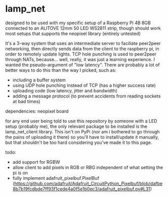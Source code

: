 # lamp_net

designed to be used with my specific setup of a Raspberry Pi 4B 8GB connected to an ALITOVE 12mm 50 LED WS2811 strip, though should work most setups that supports the neopixel library (entirely untested)

It's a 3-way system that uses an intermediate server to faciliate peer2peer networking, then directly sends data from the client to the raspberry pi, in order to remotely update lights. TCP hole punching is used to peer2peer through NATs, because... well, really, it was just a learning experience. I wanted the pseudo-argument of "low latency". There are probably a lot of better ways to do this than the way I picked, such as:
  - including a buffer system
  - using UDP hole punching instead of TCP (has a higher success rate)
  - uploading code (low latency, jitter and bandwidth)
  - adding a message protocol (to prevent accidents from reading sockets at bad times)

dependencies: neopixel board

for any end user being told to use this repository by someone with a LED setup (probably me), the only relevant package to be installed is the lamp_net_client library. This isn't on PyPi (nor am i bothered to go through the pains of uploading it there) so you'll have to install/update it manually, but that shouldn't be too hard considering you've made it to this page.

todo:
  - add support for RGBW
  - allow client to add pixels in RGB or RBG independent of what setting the pi is on
  - fully implement adafruit_pixelbuf.PixelBuf (https://github.com/adafruit/Adafruit_CircuitPython_Pixelbuf/blob/dafbe8b7b19fcdbde7ff93f1cede4a0f5e1b0ec3/adafruit_pixelbuf.py#L31)
